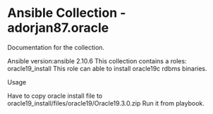 # Ansible Collection - adorjan87.oracle

Documentation for the collection.

Ansible version:ansible 2.10.6
This collection contains a roles: oracle19_install
This role can able to install oracle19c rdbms binaries.


Usage

Have to copy oracle install file to oracle19_install/files/oracle19/Oracle19.3.0.zip
Run it from playbook.